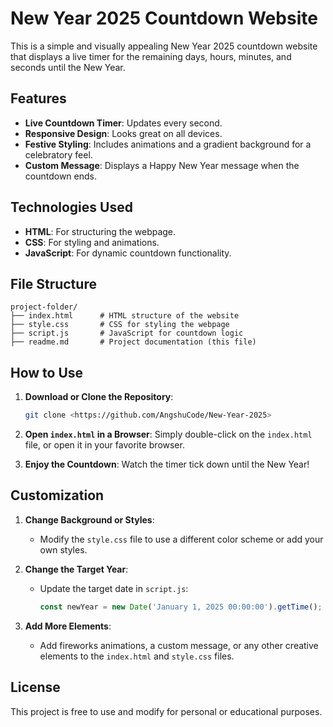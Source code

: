 # New Year 2025 Countdown Website

This is a simple and visually appealing New Year 2025 countdown website that displays a live timer for the remaining days, hours, minutes, and seconds until the New Year.

## Features

- **Live Countdown Timer**: Updates every second.
- **Responsive Design**: Looks great on all devices.
- **Festive Styling**: Includes animations and a gradient background for a celebratory feel.
- **Custom Message**: Displays a Happy New Year message when the countdown ends.

## Technologies Used

- **HTML**: For structuring the webpage.
- **CSS**: For styling and animations.
- **JavaScript**: For dynamic countdown functionality.

## File Structure

```
project-folder/
├── index.html      # HTML structure of the website
├── style.css       # CSS for styling the webpage
├── script.js       # JavaScript for countdown logic
├── readme.md       # Project documentation (this file)
```

## How to Use

1. **Download or Clone the Repository**:
   ```bash
   git clone <https://github.com/AngshuCode/New-Year-2025>
   ```

2. **Open `index.html` in a Browser**:
   Simply double-click on the `index.html` file, or open it in your favorite browser.

3. **Enjoy the Countdown**:
   Watch the timer tick down until the New Year!

## Customization

1. **Change Background or Styles**:
   - Modify the `style.css` file to use a different color scheme or add your own styles.

2. **Change the Target Year**:
   - Update the target date in `script.js`:
     ```javascript
     const newYear = new Date('January 1, 2025 00:00:00').getTime();
     ```

3. **Add More Elements**:
   - Add fireworks animations, a custom message, or any other creative elements to the `index.html` and `style.css` files.

## License

This project is free to use and modify for personal or educational purposes.
